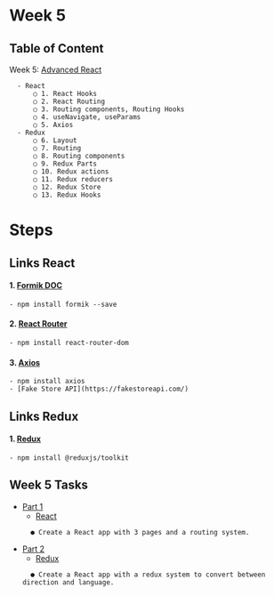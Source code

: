 # Week 5

## Table of Content

  Week 5: [Advanced React]()

      - React
          ○ 1. React Hooks
          ○ 2. React Routing
          ○ 3. Routing components, Routing Hooks
          ○ 4. useNavigate, useParams
          ○ 5. Axios
      - Redux
          ○ 6. Layout
          ○ 7. Routing
          ○ 8. Routing components
          ○ 9. Redux Parts
          ○ 10. Redux actions
          ○ 11. Redux reducers
          ○ 12. Redux Store
          ○ 13. Redux Hooks

# Steps
## Links React

#### 1. [Formik DOC](https://formik.org/)
```
- npm install formik --save
```
#### 2. [React Router](https://reactrouter.com/en/main)
```
- npm install react-router-dom
```
#### 3. [Axios](https://axios-http.com/docs/intro)
```
- npm install axios
- [Fake Store API](https://fakestoreapi.com/)
```

## Links Redux

#### 1. [Redux](https://redux.js.org/)
```
- npm install @reduxjs/toolkit
```

## Week 5 Tasks
 -  [Part 1]()
      - [React]()
    ```
      ● Create a React app with 3 pages and a routing system.
    ```
 -  [Part 2]()
      - [Redux]()
    ```
      ● Create a React app with a redux system to convert between direction and language.
    ```
